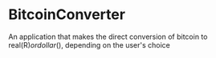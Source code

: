 # BitcoinConverter
An application that makes the direct conversion of bitcoin to real(R$) or dollar($), depending on the user's choice
